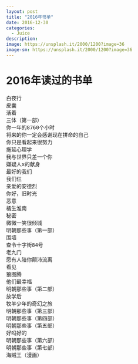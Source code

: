 ```yaml
---
layout: post
title: "2016年书单"
date: 2016-12-30
categories:
  - Juice
description: 
image: https://unsplash.it/2000/1200?image=36
image-sm: https://unsplash.it/2000/1200?image=36
---
```


<h1>2016年读过的书单</h1>
<pre>
白夜行
皮囊
活着
三体（第一部）
你一年的8760个小时
将来的你一定会感谢现在拼命的自己
你只是看起来很努力
拖延心理学
我与世界只差一个你
嫌疑人x的献身
最好的我们
我们仨
亲爱的安德烈
你好，旧时光
恶意
橘生淮南
秘密
微微一笑很倾城
明朝那些事（第一部）
围墙
查令十字街84号
老九门
愿有人陪你颠沛流离
看见
狼图腾
他们最幸福
明朝那些事（第二部）
放学后
牧羊少年的奇幻之旅
明朝那些事（第三部）
明朝那些事（第四部）
明朝那些事（第五部）
好吗好的
明朝那些事（第六部）
明朝那些事（第七部）
海贼王（漫画）
</pre>

